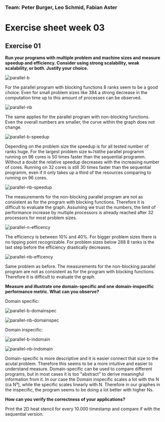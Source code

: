 ### Team: Peter Burger, Leo Schmid, Fabian Aster

# Exercise sheet week 03

## Exercise 01

**Run your programs with multiple problem and machine sizes and measure speedup and efficiency. Consider using strong scalability, weak scalability, or both. Justify your choice.**

![parallel-b](./parallel-b.png?raw=true)

For the parallel program with blocking functions 8 ranks seem to be a good choice. Even for small problem sizes like 384 a strong decrease in the computation time up to this amount of processes can be observed.

![parallel-nb](./parallel-nb.png)

The same applies for the parallel program with non-blocking functions. Even the overall numbers are smaller, the curve within the graph does not change.

![parallel-b-speedup](./parallel-b-speedup.png)

Depending on the problem size the speedup is for all tested number of ranks huge. For the largest problem size `N=768`the parallel programm running on 96 cores is 50 times faster than the sequential programm. Without a doubt the relative speedup decreases with the increasing number of cores. Running on 32 cores is still 30 times faster than the sequential programm, even if it only takes up a third of the resources comparing to running on 96 cores.

![parallel-nb-speedup](./parallel-nb-speedup.png)

The measurements for the non-blocking parallel program are not as consistent as for the program with blocking functions. Therefore it is difficult to evaluate the graph. Assuming we trust the numbers, the limit of performance increase by multiple processors is already reached after 32 processors for most problem sizes.

![parallel-n-efficency](./parallel-b-efficiency.png)

The efficiency is between 10% and 40%. For bigger problem sizes there is no tipping point recognizable. For problem sizes below 288 8 ranks is the last step before the efficiency drastically decreases.

![parallel-nb-efficency](./parallel-nb-efficiency.png)

Same problem as before. The measurements for the non-blocking parallel program are not as consistent as for the program with blocking functions. Therefore it is difficult to evaluate the graph. 


**Measure and illustrate one domain-specific and one domain-inspecific performance metric. What can you observe?**

Domain specific:

![parallel-b-domainspec](./parallel-b-domainspec.png)

![parallel-nb-domainspec](./parallel-nb-domainspec.png)

Domain inspecific:

![parallel-b-indomain](./parallel-b-indomain.png)

![parallel-nb-indomain](./parallel-nb-indomain.png)

Domain-specific is more descriptive and it is easier connect that size to the acutal problem. Therefore this seems to be a more intuitive and easier to understand measure.
Domain-specific can be used to compare different programs, but in most cases it is too "abstract" to derive meaningful information from it.
In our case the Domain inspecific scales a lot with the N (ca N³), while the specific scales linearly with N. Therefore in our graphes in the inspecific, the program seems to be doing a lot better with higher Ns. 

**How can you verify the correctness of your applications?**

Print the 2D heat stencil for every 10.000 timestamp and compare if with the sequential version.

